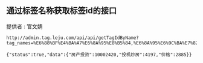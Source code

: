 ## 通过标签名称获取标签id的接口

提供者 : 官文婧

```
http://admin.tag.leju.com/api/api/getTagIdByName?tag_names=%E6%88%BF%E4%BA%A7%E6%8A%95%E8%B5%84,%E6%8A%95%E6%9C%BA%E7%82%92%E6%88%BF,%E4%BB%B7%E6%A0%BC,

{"status":true,"data":{"房产投资":10002420,"投机炒房":4197,"价格":2885}}
```


